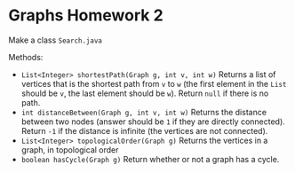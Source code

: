 # Graphs Homework 2

Make a class `Search.java`

Methods:
- `List<Integer> shortestPath(Graph g, int v, int w)` Returns a list of vertices that is the shortest path from `v` to `w` (the first element in the `List` should be `v`, the last element should be `w`). Return `null` if there is no path.
- `int distanceBetween(Graph g, int v, int w)` Returns the distance between two nodes (answer should be `1` if they are directly connected). Return `-1` if the distance is infinite (the vertices are not connected).
- `List<Integer> topologicalOrder(Graph g)` Returns the vertices in a graph, in topological order
- `boolean hasCycle(Graph g)` Return whether or not a graph has a cycle.
